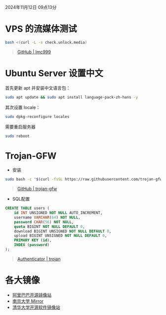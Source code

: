 2024年11月12日 09点13分

# VPS 的流媒体测试
```bash
bash <(curl -L -s check.unlock.media)
```
> [GitHub \| lmc999](https://github.com/lmc999/RegionRestrictionCheck.git)

# Ubuntu Server 设置中文
首先更新 apt 并安装中文语言包：
```bash
sudo apt update && sudo apt install language-pack-zh-hans -y
```
其次设置 locale：
```bash
sudo dpkg-reconfigure locales
```
需要重启服务器
```bash
sudo reboot
```

# Trojan-GFW
- 安装
```bash
sudo bash -c "$(curl -fsSL https://raw.githubusercontent.com/trojan-gfw/trojan-quickstart/master/trojan-quickstart.sh)"
```
> [GitHub \| trojan-gfw](https://github.com/trojan-gfw/trojan)
- SQL配置
```sql
CREATE TABLE users (
    id INT UNSIGNED NOT NULL AUTO_INCREMENT,
    username VARCHAR(64) NOT NULL,
    password CHAR(56) NOT NULL,
    quota BIGINT NOT NULL DEFAULT 0,
    download BIGINT UNSIGNED NOT NULL DEFAULT 0,
    upload BIGINT UNSIGNED NOT NULL DEFAULT 0,
    PRIMARY KEY (id),
    INDEX (password)
);
```
> [Authenticator \| trojan](https://trojan-gfw.github.io/trojan/authenticator)

# 各大镜像
- [阿里巴巴开源镜像站](https://developer.aliyun.com/mirror/)
- [南京大学 Mirror](https://mirror.nju.edu.cn/)
- [清华大学开源软件镜像站](https://mirrors.tuna.tsinghua.edu.cn/)
